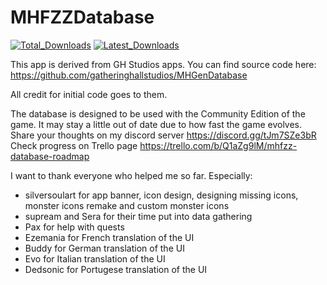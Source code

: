# MHFZZDatabase
<a href="https://github.com/theMaelstro/MHFZZDatabase/releases">
<img src="https://img.shields.io/github/downloads/theMaelstro/MHFZZDatabase/total?style=for-the-badge"
         alt="Total_Downloads"/></a>
<a href="https://github.com/theMaelstro/MHFZZDatabase/releases/latest">
<img src="https://img.shields.io/github/downloads/theMaelstro/MHFZZDatabase/latest/mhfzz_database_release.apk?style=for-the-badge"
     alt="Latest_Downloads"/></a>

This app is derived from GH Studios apps.
You can find source code here:
https://github.com/gatheringhallstudios/MHGenDatabase

All credit for initial code goes to them.

The database is designed to be used with the Community Edition of the game. It may stay a little out of date due to how fast the game evolves.
Share your thoughts on my discord server https://discord.gg/tJm7SZe3bR
Check progress on Trello page https://trello.com/b/Q1aZg9lM/mhfzz-database-roadmap

I want to thank everyone who helped me so far.
Especially:
- silversoulart for app banner, icon design, designing missing icons, monster icons remake and custom monster icons
- supream and Sera for their time put into data gathering
- Pax for help with quests
- Ezemania for French translation of the UI
- Buddy for German translation of the UI
- Evo for Italian translation of the UI
- Dedsonic for Portugese translation of the UI
